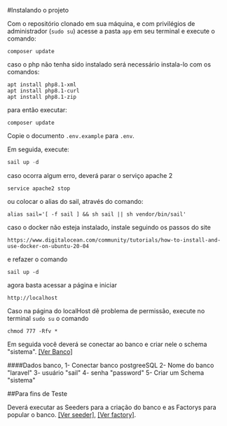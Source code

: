 #Instalando o projeto

Com o repositório clonado em sua máquina, e com privilégios de administrador (```sudo su```) acesse a pasta `app` em seu terminal e execute o comando:

```
composer update
```

caso o php não tenha sido instalado será necessário instala-lo com os comandos:
```
apt install php8.1-xml
apt install php8.1-curl
apt install php8.1-zip
``` 

para então executar: 
```
composer update
```

Copie o documento `.env.example` para `.env`.

Em seguida, execute:

```php
sail up -d
```
caso ocorra algum erro, deverá parar o serviço apache 2

```
service apache2 stop
```
ou colocar o alias do sail, através do comando:
```
alias sail='[ -f sail ] && sh sail || sh vendor/bin/sail'
```
caso o docker não esteja instalado, instale seguindo os passos do site 

```https://www.digitalocean.com/community/tutorials/how-to-install-and-use-docker-on-ubuntu-20-04```

e refazer o comando
```
sail up -d
```

agora basta acessar a página e iniciar
```
http://localhost
```

Caso na página do localHost dê problema de permissão, execute no terminal ```sudo su``` o comando

```
chmod 777 -Rfv *
```

Em seguida você deverá se conectar ao banco e criar nele o schema "sistema". [[Ver Banco]](../Banco)


####Dados banco,
1- Conectar banco postgreeSQL
2- Nome do banco "laravel"
3- usuário "sail"
4- senha "password"
5- Criar um Schema "sistema"

##Para fins de Teste

Deverá executar as Seeders para a criação do banco e as Factorys para popular o banco. [[Ver seeder]](../Seeders/),  [[Ver factory]](../Factory).


